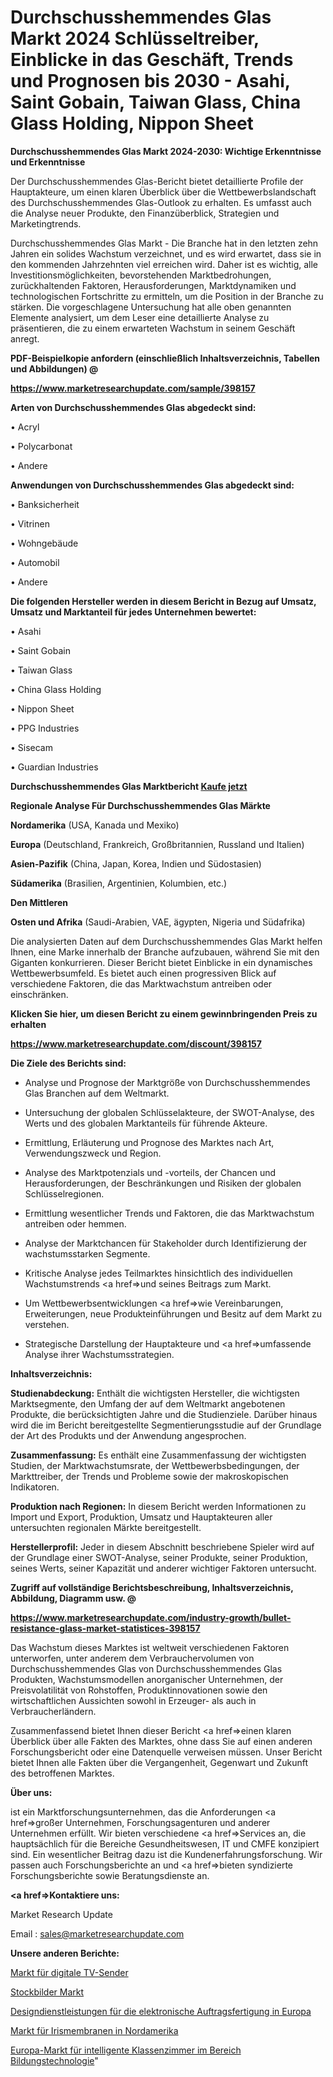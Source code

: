 # Durchschusshemmendes Glas Markt 2024 Schlüsseltreiber, Einblicke in das Geschäft, Trends und Prognosen bis 2030 - Asahi, Saint Gobain, Taiwan Glass, China Glass Holding, Nippon Sheet

<strong>Durchschusshemmendes Glas Markt 2024-2030: Wichtige Erkenntnisse und Erkenntnisse</strong>

Der Durchschusshemmendes Glas-Bericht bietet detaillierte Profile der Hauptakteure, um einen klaren Überblick über die Wettbewerbslandschaft des Durchschusshemmendes Glas-Outlook zu erhalten. Es umfasst auch die Analyse neuer Produkte, den Finanzüberblick, Strategien und Marketingtrends.

Durchschusshemmendes Glas Markt - Die Branche hat in den letzten zehn Jahren ein solides Wachstum verzeichnet, und es wird erwartet, dass sie in den kommenden Jahrzehnten viel erreichen wird. Daher ist es wichtig, alle Investitionsmöglichkeiten, bevorstehenden Marktbedrohungen, zurückhaltenden Faktoren, Herausforderungen, Marktdynamiken und technologischen Fortschritte zu ermitteln, um die Position in der Branche zu stärken. Die vorgeschlagene Untersuchung hat alle oben genannten Elemente analysiert, um dem Leser eine detaillierte Analyse zu präsentieren, die zu einem erwarteten Wachstum in seinem Geschäft anregt.



<strong><b>PDF-Beispielkopie anfordern (einschließlich Inhaltsverzeichnis, Tabellen und Abbildungen) @ </b></strong>

<strong><a href=https://www.marketresearchupdate.com/sample/398157>

<strong>https://www.marketresearchupdate.com/sample/398157</u></a></strong></strong>



<strong>Arten von Durchschusshemmendes Glas abgedeckt sind:</strong>

• Acryl

• Polycarbonat

• Andere



<strong>Anwendungen von Durchschusshemmendes Glas abgedeckt sind:</strong>

• Banksicherheit

• Vitrinen

• Wohngebäude

• Automobil

• Andere



<strong>Die folgenden Hersteller werden in diesem Bericht in Bezug auf Umsatz, Umsatz und Marktanteil für jedes Unternehmen bewertet:</strong>

• Asahi

• Saint Gobain

• Taiwan Glass

• China Glass Holding

• Nippon Sheet

• PPG Industries

• Sisecam

• Guardian Industries



<strong>Durchschusshemmendes Glas Marktbericht <a href=https://www.marketresearchupdate.com/buynow/398157>Kaufe jetzt</a></strong>



<strong>Regionale Analyse Für Durchschusshemmendes Glas Märkte</strong>



<strong>Nordamerika</strong> (USA, Kanada und Mexiko)



<strong>Europa</strong> (Deutschland, Frankreich, Großbritannien, Russland und Italien)



<strong>Asien-Pazifik</strong> (China, Japan, Korea, Indien und Südostasien)



<strong>Südamerika</strong> (Brasilien, Argentinien, Kolumbien, etc.)



<strong>Den Mittleren</strong> 

<strong>Osten und Afrika</strong> (Saudi-Arabien, VAE, ägypten, Nigeria und Südafrika)

Die analysierten Daten auf dem Durchschusshemmendes Glas Markt helfen Ihnen, eine Marke innerhalb der Branche aufzubauen, während Sie mit den Giganten konkurrieren. Dieser Bericht bietet Einblicke in ein dynamisches Wettbewerbsumfeld. Es bietet auch einen progressiven Blick auf verschiedene Faktoren, die das Marktwachstum antreiben oder einschränken.



<strong>Klicken Sie hier, um diesen Bericht zu einem gewinnbringenden Preis zu erhalten
</strong>

<strong><a href=https://www.marketresearchupdate.com/discount/398157>https://www.marketresearchupdate.com/discount/398157</b></u></strong></a>



<strong>Die Ziele des Berichts sind:</strong>

- Analyse und Prognose der Marktgröße von Durchschusshemmendes Glas Branchen auf dem Weltmarkt.

- Untersuchung der globalen Schlüsselakteure, der SWOT-Analyse, des Werts und des globalen Marktanteils für führende Akteure.

- Ermittlung, Erläuterung und Prognose des Marktes nach Art, Verwendungszweck und Region.

- Analyse des Marktpotenzials und -vorteils, der Chancen und Herausforderungen, der Beschränkungen und Risiken der globalen Schlüsselregionen.

- Ermittlung wesentlicher Trends und Faktoren, die das Marktwachstum antreiben oder hemmen.

- Analyse der Marktchancen für Stakeholder durch Identifizierung der wachstumsstarken Segmente.

- Kritische Analyse jedes Teilmarktes hinsichtlich des individuellen Wachstumstrends <a href=>und</a> seines Beitrags zum Markt.

- Um Wettbewerbsentwicklungen <a href=>wie</a> Vereinbarungen, Erweiterungen, neue Produkteinführungen und Besitz auf dem Markt zu verstehen.

- Strategische Darstellung der Hauptakteure und <a href=>umfas</a>sende Analyse ihrer Wachstumsstrategien.



<strong>Inhaltsverzeichnis:</strong>



<strong>Studienabdeckung:</strong> Enthält die wichtigsten Hersteller, die wichtigsten Marktsegmente, den Umfang der auf dem Weltmarkt angebotenen Produkte, die berücksichtigten Jahre und die Studienziele. Darüber hinaus wird die im Bericht bereitgestellte Segmentierungsstudie auf der Grundlage der Art des Produkts und der Anwendung angesprochen.



<strong>Zusammenfassung:</strong> Es enthält eine Zusammenfassung der wichtigsten Studien, der Marktwachstumsrate, der Wettbewerbsbedingungen, der Markttreiber, der Trends und Probleme sowie der makroskopischen Indikatoren.



<strong>Produktion nach Regionen:</strong> In diesem Bericht werden Informationen zu Import und Export, Produktion, Umsatz und Hauptakteuren aller untersuchten regionalen Märkte bereitgestellt.



<strong>Herstellerprofil:</strong> Jeder in diesem Abschnitt beschriebene Spieler wird auf der Grundlage einer SWOT-Analyse, seiner Produkte, seiner Produktion, seines Werts, seiner Kapazität und anderer wichtiger Faktoren untersucht.



<strong><b>Zugriff auf vollständige Berichtsbeschreibung, Inhaltsverzeichnis, Abbildung, Diagramm usw. @ </b></strong>

<strong><a href=https://www.marketresearchupdate.com/industry-growth/bullet-resistance-glass-market-statistices-398157>https://www.marketresearchupdate.com/industry-growth/bullet-resistance-glass-market-statistices-398157</a></strong>

Das Wachstum dieses Marktes ist weltweit verschiedenen Faktoren unterworfen, unter anderem dem Verbrauchervolumen von Durchschusshemmendes Glas von Durchschusshemmendes Glas Produkten, Wachstumsmodellen anorganischer Unternehmen, der Preisvolatilität von Rohstoffen, Produktinnovationen sowie den wirtschaftlichen Aussichten sowohl in Erzeuger- als auch in Verbraucherländern.

Zusammenfassend bietet Ihnen dieser Bericht <a href=>einen</a> klaren Überblick über alle Fakten des Marktes, ohne dass Sie auf einen anderen Forschungsbericht oder eine Datenquelle verweisen müssen. Unser Bericht bietet Ihnen alle Fakten über die Vergangenheit, Gegenwart und Zukunft des betroffenen Marktes.



<strong>Über uns:</strong>

 ist ein Marktforschungsunternehmen, das die Anforderungen <a href=>großer</a> Unternehmen, Forschungsagenturen und anderer Unternehmen erfüllt. Wir bieten verschiedene <a href=>Services</a> an, die hauptsächlich für die Bereiche Gesundheitswesen, IT und CMFE konzipiert sind. Ein wesentlicher Beitrag dazu ist die Kundenerfahrungsforschung. Wir passen auch Forschungsberichte an und <a href=>bieten</a> syndizierte Forschungsberichte sowie Beratungsdienste an.



<strong><a href=>Kontaktiere uns:</a></strong>

Market Research Update

Email : sales@marketresearchupdate.com



<strong>Unsere anderen Berichte:</strong>

<a href=https://www.linkedin.com/pulse/digital-tv-transmitter-market-insights-2023-comprehensive>Markt für digitale TV-Sender</a>

<a href=https://www.linkedin.com/pulse/stock-images-market-size-industry-growth-factors-applications>Stockbilder Markt</a>

<a href=https://www.linkedin.com/pulse/europe-electronic-contract-manufacturing-design-services>Designdienstleistungen für die elektronische Auftragsfertigung in Europa</a>

<a href=https://www.linkedin.com/pulse/north-america-iris-diaphragms-market-report>Markt für Irismembranen in Nordamerika</a>

<a href=https://www.linkedin.com/pulse/europe-education-technology-smart-classroom-market>Europa-Markt für intelligente Klassenzimmer im Bereich Bildungstechnologie</a>"

